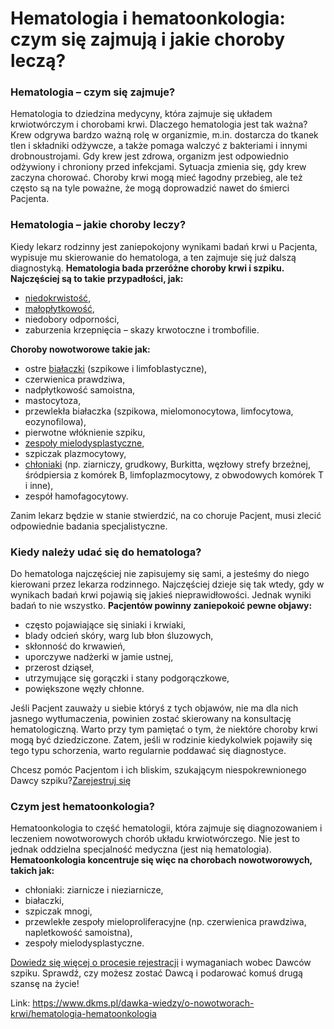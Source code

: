 # Hematologia i hematoonkologia: czym się zajmują i jakie choroby leczą?

### Hematologia – czym się zajmuje?


Hematologia to dziedzina medycyny, która zajmuje się układem krwiotwórczym i chorobami krwi. Dlaczego hematologia jest tak ważna? Krew odgrywa bardzo ważną rolę w organizmie, m.in. dostarcza do tkanek tlen i składniki odżywcze, a także pomaga walczyć z bakteriami i innymi drobnoustrojami. Gdy krew jest zdrowa, organizm jest odpowiednio odżywiony i chroniony przed infekcjami. Sytuacja zmienia się, gdy krew zaczyna chorować. Choroby krwi mogą mieć łagodny przebieg, ale też często są na tyle poważne, że mogą doprowadzić nawet do śmierci Pacjenta.


### Hematologia – jakie choroby leczy?


Kiedy lekarz rodzinny jest zaniepokojony wynikami badań krwi u Pacjenta, wypisuje mu skierowanie do hematologa, a ten zajmuje się już dalszą diagnostyką. **Hematologia bada przeróżne choroby krwi i szpiku. Najczęściej są to takie przypadłości, jak:**


* [niedokrwistość](/dawka-wiedzy/o-nowotworach-krwi/czy-anemia-moze-byc-objawem-bialaczki "Czy anemia może być objawem białaczki?"),
* [małopłytkowość](/dawka-wiedzy/o-nowotworach-krwi/czy-maloplytkowosc-moze-byc-objawem-bialaczki "Czy małopłytkowość może być objawem białaczki? "),
* niedobory odporności,
* zaburzenia krzepnięcia – skazy krwotoczne i trombofilie.


**Choroby nowotworowe takie jak:**


* ostre [białaczki](/dawka-wiedzy/o-nowotworach-krwi/bialaczka "Białaczka - kompendium wiedzy") (szpikowe i limfoblastyczne),
* czerwienica prawdziwa,
* nadpłytkowość samoistna,
* mastocytoza,
* przewlekła białaczka (szpikowa, mielomonocytowa, limfocytowa, eozynofilowa),
* pierwotne włóknienie szpiku,
* [zespoły mielodysplastyczne](/dawka-wiedzy/o-nowotworach-krwi/zespoly-mielodysplastyczne "Zespoły mielodysplastyczne - kompendium wiedzy"),
* szpiczak plazmocytowy,
* [chłoniaki](/dawka-wiedzy/o-nowotworach-krwi/chloniak-kompendium-wiedzy "Chłoniak - kompendium wiedzy") (np. ziarniczy, grudkowy, Burkitta, węzłowy strefy brzeżnej, śródpiersia z komórek B, limfoplazmocytowy, z obwodowych komórek T i inne),
* zespół hamofagocytowy.


Zanim lekarz będzie w stanie stwierdzić, na co choruje Pacjent, musi zlecić odpowiednie badania specjalistyczne.


### Kiedy należy udać się do hematologa?


Do hematologa najczęściej nie zapisujemy się sami, a jesteśmy do niego kierowani przez lekarza rodzinnego. Najczęściej dzieje się tak wtedy, gdy w wynikach badań krwi pojawią się jakieś nieprawidłowości. Jednak wyniki badań to nie wszystko. **Pacjentów powinny zaniepokoić pewne objawy:**


* często pojawiające się siniaki i krwiaki,
* blady odcień skóry, warg lub błon śluzowych,
* skłonność do krwawień,
* uporczywe nadżerki w jamie ustnej,
* przerost dziąseł,
* utrzymujące się gorączki i stany podgorączkowe,
* powiększone węzły chłonne.


Jeśli Pacjent zauważy u siebie któryś z tych objawów, nie ma dla nich jasnego wytłumaczenia, powinien zostać skierowany na konsultację hematologiczną. Warto przy tym pamiętać o tym, że niektóre choroby krwi mogą być dziedziczone. Zatem, jeśli w rodzinie kiedykolwiek pojawiły się tego typu schorzenia, warto regularnie poddawać się diagnostyce.


Chcesz pomóc Pacjentom i ich bliskim, szukającym niespokrewnionego Dawcy szpiku?[Zarejestruj się](/zarejestruj-sie-teraz "Zarejestruj sie teraz")
### Czym jest hematoonkologia?


Hematoonkologia to część hematologii, która zajmuje się diagnozowaniem i leczeniem nowotworowych chorób układu krwiotwórczego. Nie jest to jednak oddzielna specjalność medyczna (jest nią hematologia). **Hematoonkologia koncentruje się więc na chorobach nowotworowych, takich jak:** 


* chłoniaki: ziarnicze i nieziarnicze,
* białaczki,
* szpiczak mnogi,
* przewlekłe zespoły mieloproliferacyjne (np. czerwienica prawdziwa, napletkowość samoistna),
* zespoły mielodysplastyczne.


[Dowiedz się więcej o procesie rejestracji](https://www.dkms.pl/dawka-wiedzy/o-rejestracji) i wymaganiach wobec Dawców szpiku. Sprawdź, czy możesz zostać Dawcą i podarować komuś drugą szansę na życie!



Link: https://www.dkms.pl/dawka-wiedzy/o-nowotworach-krwi/hematologia-hematoonkologia
